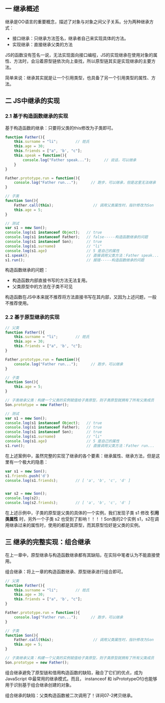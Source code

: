## 一 继承概述

继承是OO语言的重要概念，描述了对象与对象之间父子关系。分为两种继承方式：
- 接口继承：只继承方法签名，继承者自己来实现具体的方法。
- 实现继承：直接继承父类的方法

JS的函数没有签名一说，无法实现面向接口编程，JS的实现继承在使用对象的属性、方法时，会沿着原型链依次向上查找，所以原型链其实是实现继承的主要方法。  

简单来说：继承其实就是让一个引用类型，也具备了另一个引用类型的属性、方法。

## 二 JS中继承的实现

### 2.1 基于构造函数继承的实现

基于构造函数的继承：只要将父类的this修改为子类即可。
```js
function Father(){
    this.surname = "li";        // 姓氏
    this.age = 30;
    this.friends = ["a", 'b', "c"];
    this.speak = function(){
        console.log("Father speak...");      // 说话，可以继承
    }
}

Father.prototype.run = function(){
    console.log("Father run...");      // 跑步，可以继承，但是这里无法继承
}

// 子类
function Son(){
    Father.call(this);                  // 调用父类属性时，指针修改为Son
    this.age = 5;
}

// 测试
var s1 = new Son();
console.log(s1 instanceof Object);   // true
console.log(s1 instanceof Father);   // false-----构造函数继承的问题
console.log(s1 instanceof Son);      // true
console.log(s1.surname)              // "li"
console.log(s1.age)                  // 5 是自己的属性
s1.speak();                          // 直接调用父类方法：Father speak...  
s1.run();                            // 报错-----构造函数继承的问题
```
 
构造函数继承的问题：
- 构造函数内部直接书写的方法无法复用。
- 父类原型中的方法在子类不可见

构造函数在JS中本来就不推荐将方法直接书写在其内部，又因为上述问题，一般不推荐使用。

### 2.2 基于原型继承的实现

```js
// 父类
function Father(){
    this.surname = "li";        // 姓氏
    this.age = 30;
    this.friends = ["a", 'b', "c"];
}

Father.prototype.run = function(){
    console.log("Father run...");      // 跑步，可以继承
}

// 子类
function Son(){
    this.age = 5;
}

// 子类继承父类：构建一个父类的实例赋值给子类原型，则子类原型就拥有了所有父类成员
Son.prototype = new Father();   

// 测试
var s1 = new Son();
console.log(s1 instanceof Object);   // true
console.log(s1 instanceof Father);   // true
console.log(s1 instanceof Son);      // true
console.log(s1.surname)              // "li"
console.log(s1.age)                  // 5 是自己的属性
s1.run();                            // 直接调用父类方法：Father run...
```

在上述案例中，虽然完整的实现了继承的各个要素：继承属性、继承方法，但是这里有一个极大的隐患：
```js
var s1 = new Son();
s1.friends.push('d')
console.log(s1.friends);        // [ 'a', 'b', 'c', 'd' ]


var s2 = new Son();
console.log(s2);
console.log(s2.friends);        // [ 'a', 'b', 'c', 'd' ]  
```

在上述示例中，子类的原型是父类的具体的一个实例，我们发现子类 s1 修改 **引用类属性** 时，另外一个子类 s2 也受到了影响！！！！Son类的2个实例 s1，s2在调用继承过来的属性时，使用的都是其原型，而其原型恰好是父类的实例。  

## 三 继承的完整实现：组合继承

在上一章中，原型继承与构造函数继承都有其缺陷，在实际中笔者认为不能直接使用。  

组合继承：将上一章的构造函数继承、原型继承进行组合即可。  

```js
// 父类
function Father(){
    this.surname = "li";        // 姓氏
    this.age = 30;
    this.friends = ["a", 'b', "c"];
}

Father.prototype.run = function(){
    console.log("Father run...");      // 跑步，可以继承
}

// 子类
function Son(){
    Father.call(this);                  // 调用父类属性时，指针修改为Son
    this.age = 5;
}

// 子类继承父类：构建一个父类的实例赋值给子类原型，则子类原型就拥有了所有父类成员
Son.prototype = new Father();   
```

组合继承避免了原型链和借用构造函数的缺陷，融合了它们的优点，成为 JavaScript 中最常用的继承模式。而且， instanceof 和 isPrototypeOf()也能够用于识别基于组合继承创建的对象。  

组合继承的缺陷：父类构造函数被二次调用了！详间07-2拷贝继承。